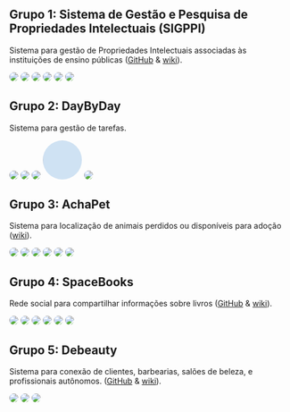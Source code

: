 
## Grupo 1: Sistema de Gestão e Pesquisa de Propriedades Intelectuais (SIGPPI)

<p style="">
Sistema para gestão de Propriedades Intelectuais associadas às instituições de ensino públicas  (<a href="https://github.com/cie-cefet-mg">GitHub</a> & <a href="https://github.com/cie-cefet-mg/TCC-SIGPPI/wiki">wiki</a>).
</p> 


[<img src="https://avatars.githubusercontent.com/u/50891342?v=4" width="70" style="border-radius: 50%" style="border-radius: 50%">](https://github.com/MarcelaSilverio)
[<img src="https://avatars.githubusercontent.com/u/51242342?v=4" width="70" style="border-radius: 50%">](https://github.com/IzabelaAAndrade)
[<img src="https://avatars.githubusercontent.com/u/56099401?v=4" width="70" style="border-radius: 50%">](https://github.com/tassyla)
[<img src="https://avatars.githubusercontent.com/u/50596361?v=4" width="70" style="border-radius: 50%">](https://github.com/mayaramends)
[<img src="https://avatars.githubusercontent.com/u/54759116?v=4" width="70" style="border-radius: 50%">](https://github.com/isaac-portela)
[<img src="https://avatars.githubusercontent.com/u/49450326?v=4" width="70" style="border-radius: 50%">](https://github.com/mateus123finn)


## Grupo 2: DayByDay

<p style="">
Sistema para gestão de tarefas.
</p> 

[<img src="https://avatars.githubusercontent.com/u/56649157?v=4" width="70" style="border-radius: 50%">](https://github.com/Ddavidi)
[<img src="https://avatars.githubusercontent.com/u/79527654?v=4" width="70" style="border-radius: 50%">](https://github.com/JoaoMarcosRezende)
[<img src="https://avatars.githubusercontent.com/u/56413811?v=4" width="70" style="border-radius: 50%">](https://github.com/JVitoor)
[<img src="img_pendente.jpg" width="70" style="border-radius: 50%">](https://github.com/pedrocampos-pendente)
[<img src="https://avatars.githubusercontent.com/u/93458524?v=4" width="70" style="border-radius: 50%">](https://github.com/PYagi)


## Grupo 3: AchaPet

<p style="">
Sistema para localização de animais perdidos ou disponíveis para adoção  (<a href="https://github.com/Danis-Corp/Doc-AchaPet/wiki">wiki</a>).
</p> 

[<img src="https://avatars.githubusercontent.com/u/51198520?v=4" width="70" style="border-radius: 50%">](https://github.com/Arthur71149)
[<img src="https://avatars.githubusercontent.com/u/79805373?v=4" width="70" style="border-radius: 50%">](https://github.com/davimesmo)
[<img src="https://avatars.githubusercontent.com/u/51033478?v=4" width="70" style="border-radius: 50%">](https://github.com/Enriig)
[<img src="https://avatars.githubusercontent.com/u/30507586?v=4" width="70" style="border-radius: 50%">](https://github.com/peo5)
[<img src="https://avatars.githubusercontent.com/u/51083313?v=4" width="70" style="border-radius: 50%">](https://github.com/Muzzii)
[<img src="https://avatars.githubusercontent.com/u/52431971?v=4" width="70" style="border-radius: 50%">](https://github.com/thevinilima)


## Grupo 4: SpaceBooks

<p style="">
Rede social para compartilhar informações sobre livros  (<a href="https://github.com/TCC-SpaceBooks">GitHub</a> & <a href="https://github.com/TCC-SpaceBooks/SpaceBooks-Publico/wiki">wiki</a>).
</p> 


[<img src="https://avatars.githubusercontent.com/u/50997147?v=4" width="70" style="border-radius: 50%">](https://github.com/BrunaSanches)
[<img src="https://avatars.githubusercontent.com/u/51426003?v=4" width="70" style="border-radius: 50%">](https://github.com/gs-coelho)
[<img src="https://avatars.githubusercontent.com/u/25012696?v=4" width="70" style="border-radius: 50%">](https://github.com/giihbragio)
[<img src="https://avatars.githubusercontent.com/u/51420350?v=4" width="70" style="border-radius: 50%">](https://github.com/JanineAT)
[<img src="https://avatars.githubusercontent.com/u/51420077?v=4" width="70" style="border-radius: 50%">](https://github.com/MariaECarmona)
[<img src="https://avatars.githubusercontent.com/u/33638656?v=4" width="70" style="border-radius: 50%">](https://github.com/victorwo)



## Grupo 5: Debeauty

<p style="">
Sistema para conexão de clientes, barbearias, salões de beleza, e profissionais autônomos.  (<a href="https://github.com/gabriel-py/debeauty">GitHub</a> & <a href="https://github.com/gabriel-py/debeauty/wiki">wiki</a>).
</p> 

[<img src="https://avatars.githubusercontent.com/u/63806035?v=4" width="70" style="border-radius: 50%">](https://github.com/gabriel-py)
[<img src="https://avatars.githubusercontent.com/u/72106566?v=4" width="70" style="border-radius: 50%">](https://github.com/Joao-Queiroga)
[<img src="https://avatars.githubusercontent.com/u/56405477?v=4" width="70" style="border-radius: 50%">](https://github.com/Raquel-Alexsandra)

